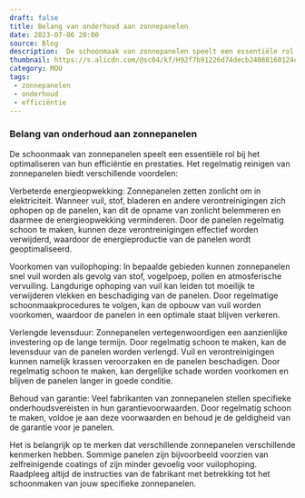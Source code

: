 ```yaml
---
draft: false
title: Belang van onderhoud aan zonnepanelen
date: 2023-07-06 20:00
source: Blog
description:  De schoonmaak van zonnepanelen speelt een essentiële rol bij het optimaliseren van hun efficiëntie en prestaties. Het regelmatig reinigen van zonnepanelen biedt verschillende voordelen.
thumbnail: https://s.alicdn.com/@sc04/kf/H92f7b91226d74decb24088160124c9eeV.jpg_960x960.jpg
category: MOU
tags:
 - zonnepanelen
 - onderhoud
 - efficiëntie
---
```


### Belang van onderhoud aan zonnepanelen

De schoonmaak van zonnepanelen speelt een essentiële rol bij het optimaliseren van hun efficiëntie en prestaties. Het regelmatig reinigen van zonnepanelen biedt verschillende voordelen:

Verbeterde energieopwekking: Zonnepanelen zetten zonlicht om in elektriciteit. Wanneer vuil, stof, bladeren en andere verontreinigingen zich ophopen op de panelen, kan dit de opname van zonlicht belemmeren en daarmee de energieopwekking verminderen. Door de panelen regelmatig schoon te maken, kunnen deze verontreinigingen effectief worden verwijderd, waardoor de energieproductie van de panelen wordt geoptimaliseerd.

Voorkomen van vuilophoping: In bepaalde gebieden kunnen zonnepanelen snel vuil worden als gevolg van stof, vogelpoep, pollen en atmosferische vervuiling. Langdurige ophoping van vuil kan leiden tot moeilijk te verwijderen vlekken en beschadiging van de panelen. Door regelmatige schoonmaakprocedures te volgen, kan de opbouw van vuil worden voorkomen, waardoor de panelen in een optimale staat blijven verkeren.

Verlengde levensduur: Zonnepanelen vertegenwoordigen een aanzienlijke investering op de lange termijn. Door regelmatig schoon te maken, kan de levensduur van de panelen worden verlengd. Vuil en verontreinigingen kunnen namelijk krassen veroorzaken en de panelen beschadigen. Door regelmatig schoon te maken, kan dergelijke schade worden voorkomen en blijven de panelen langer in goede conditie.

Behoud van garantie: Veel fabrikanten van zonnepanelen stellen specifieke onderhoudsvereisten in hun garantievoorwaarden. Door regelmatig schoon te maken, voldoe je aan deze voorwaarden en behoud je de geldigheid van de garantie voor je panelen.

Het is belangrijk op te merken dat verschillende zonnepanelen verschillende kenmerken hebben. Sommige panelen zijn bijvoorbeeld voorzien van zelfreinigende coatings of zijn minder gevoelig voor vuilophoping. Raadpleeg altijd de instructies van de fabrikant met betrekking tot het schoonmaken van jouw specifieke zonnepanelen.